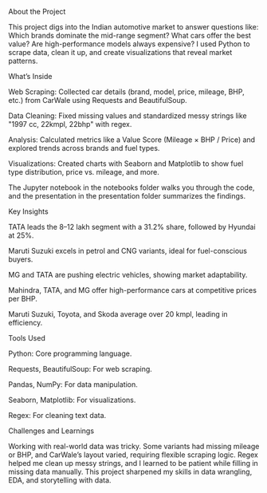 About the Project

This project digs into the Indian automotive market to answer questions like: Which brands dominate the mid-range segment? What cars offer the best value? Are high-performance models always expensive? I used Python to scrape data, clean it up, and create visualizations that reveal market patterns.

What’s Inside





Web Scraping: Collected car details (brand, model, price, mileage, BHP, etc.) from CarWale using Requests and BeautifulSoup.



Data Cleaning: Fixed missing values and standardized messy strings like "1997 cc, 22kmpl, 22bhp" with regex.



Analysis: Calculated metrics like a Value Score (Mileage × BHP / Price) and explored trends across brands and fuel types.



Visualizations: Created charts with Seaborn and Matplotlib to show fuel type distribution, price vs. mileage, and more.

The Jupyter notebook in the notebooks folder walks you through the code, and the presentation in the presentation folder summarizes the findings.

Key Insights





TATA leads the 8–12 lakh segment with a 31.2% share, followed by Hyundai at 25%.



Maruti Suzuki excels in petrol and CNG variants, ideal for fuel-conscious buyers.



MG and TATA are pushing electric vehicles, showing market adaptability.



Mahindra, TATA, and MG offer high-performance cars at competitive prices per BHP.



Maruti Suzuki, Toyota, and Skoda average over 20 kmpl, leading in efficiency.

Tools Used





Python: Core programming language.



Requests, BeautifulSoup: For web scraping.



Pandas, NumPy: For data manipulation.



Seaborn, Matplotlib: For visualizations.



Regex: For cleaning text data.

Challenges and Learnings

Working with real-world data was tricky. Some variants had missing mileage or BHP, and CarWale’s layout varied, requiring flexible scraping logic. Regex helped me clean up messy strings, and I learned to be patient while filling in missing data manually. This project sharpened my skills in data wrangling, EDA, and storytelling with data.

